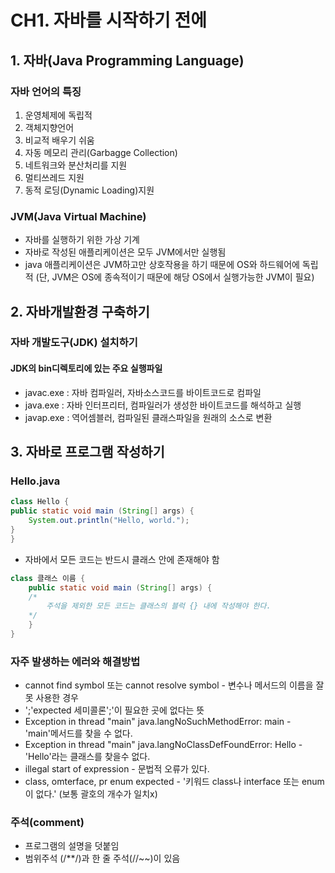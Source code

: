 # CH1. 자바를 시작하기 전에

## 1. 자바(Java Programming Language) 

### 자바 언어의 특징

1. 운영체제에 독립적
2. 객체지향언어
3. 비교적 배우기 쉬움
4. 자동 메모리 관리(Garbagge Collection)
5. 네트워크와 분산처리를 지원
6. 멀티쓰레드 지원
7. 동적 로딩(Dynamic Loading)지원

### JVM(Java Virtual Machine)

- 자바를 실행하기 위한 가상 기계
- 자바로 작성된 애플리케이션은 모두 JVM에서만 실행됨
- java 애플리케이션은 JVM하고만 상호작용을 하기 때문에 OS와 하드웨어에 독립적 (단, JVM은 OS에 종속적이기 때문에 해당 OS에서 실행가능한 JVM이 필요)

## 2. 자바개발환경 구축하기

### 자바 개발도구(JDK) 설치하기

#### 	JDK의 bin디렉토리에 있는 주요 실행파일	

- javac.exe : 자바 컴파일러, 자바소스코드를 바이트코드로 컴파일
-  java.exe  : 자바 인터프리터, 컴파일러가 생성한 바이트코드를 해석하고 실행 
- javap.exe : 역어셈블러, 컴파일된 클래스파일을 원래의 소스로 변환

## 3. 자바로 프로그램 작성하기

### Hello.java

``` java
class Hello {
public static void main (String[] args) {
	System.out.println("Hello, world.");
}
}
```

- 자바에서 모든 코드는 반드시 클래스 안에 존재해야 함

```java
class 클래스 이름 {
	public static void main (String[] args) {
	/*
		주석을 제외한 모든 코드는 클래스의 블럭 {} 내에 작성해야 한다.
	*/
	}
}
```

### 자주 발생하는 에러와 해결방법

- cannot find symbol 또는 cannot resolve symbol - 변수나 메서드의 이름을 잘못 사용한 경우 
- ';'expected 세미콜론';'이 필요한 곳에 없다는 뜻
- Exception in thread "main" java.langNoSuchMethodError: main - 'main'메서드를 찾을 수 없다.
- Exception in thread "main" java.langNoClassDefFoundError: Hello - 'Hello'라는 클래스를 찾을수 없다.
- illegal start of expression - 문법적 오류가 있다.
- class, omterface, pr enum expected - '키워드 class나 interface 또는 enum이 없다.' (보통 괄호의 개수가 일치x)

### 주석(comment)

- 프로그램의 설명을 덧붙임
- 범위주석 (/**/)과 한 줄 주석(//~~)이 있음

